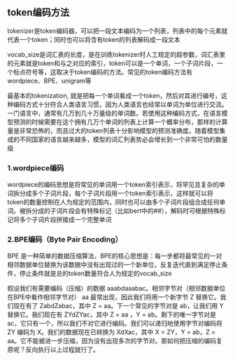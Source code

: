 ## token编码方法

tokenizer是token编码器，可以把一段文本编码为一个列表，列表中的每个元素就代表一个token；同时也可以将含有token的列表解码成一段文本

vocab_size是词汇表的长度，是在训练tokenizer时人工规定的超参数，词汇表里的元素就是token和与之对应的索引，token可以是一个单词，一个子词片段，一个标点符号等，这取决于token编码的方法。常见的token编码方法有wordpiece、BPE、unigram等

最基本的tokenization, 就是把每一个单词看成一个token，然后对其进行编号，这种编码方式十分符合人类语言习惯，因为人类语言也经常以单词为单位进行交流。一门语言中，通常有几万到几十万量级的单词数。若使用这种编码方式，在语言模型预测的时候需要在这个拥有几万个单词的列表上计算一个概率分布，那样的计算量是非常恐怖的，而且过大的token列表十分影响模型的预测准确度。随着模型集成的不同国家的语言越来越多，模型的词汇列表势必会增长到一个非常可怕的数量级

### 1.wordpiece编码

wordpiece的编码思想是将常见的单词用一个token索引表示，将罕见且复杂的单词拆分成多个子词片段，每个子词片段用一个token索引表示，这样就可以将token的数量控制在人为规定的范围内，同时也可以由多个子词片段组合成任何单词。被拆分成的子词片段会有特殊标记（比如bert中的##），解码时可根据特殊标记将多个子词片段拼接成一个完整单词

### 2.BPE编码（Byte Pair Encoding）

BPE 是一种简单的数据压缩算法，BPE的核心思想是：每一步都将最常见的一对相邻数据单位替换为该数据中没有出现过的一个新单位，反复迭代直到满足停止条件，停止条件就是总的token数量符合人为规定的vocab_size

假设我们有需要编码（压缩）的数据 aaabdaaabac。相邻字节对（相邻数据单位在BPE中看作相邻字节对） aa 最常出现，因此我们将用一个新字节 Z 替换它。我们现在有了 ZabdZabac，其中 Z = aa。下一个常见的字节对是 ab，让我们用 Y 替换它。我们现在有 ZYdZYac，其中 Z = aa ，Y = ab。剩下的唯一字节对是 ac，它只有一个，所以我们不对它进行编码。我们可以递归地使用字节对编码将 ZY 编码为 X。我们的数据现在已转换为 XdXac，其中 X = ZY，Y = ab，Z = aa。它不能被进一步压缩，因为没有出现多次的字节对。那如何把压缩的编码复原呢？反向执行以上过程就行了。
